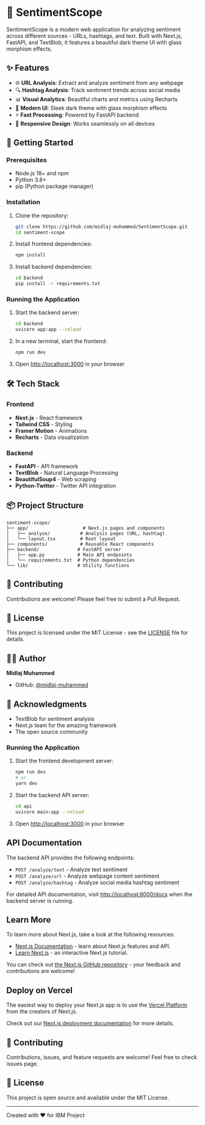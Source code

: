 # 🎯 SentimentScope

SentimentScope is a modern web application for analyzing sentiment across different sources - URLs, hashtags, and text. Built with Next.js, FastAPI, and TextBlob, it features a beautiful dark theme UI with glass morphism effects.

## ✨ Features

- 🌐 **URL Analysis**: Extract and analyze sentiment from any webpage
- 🔍 **Hashtag Analysis**: Track sentiment trends across social media
- 📊 **Visual Analytics**: Beautiful charts and metrics using Recharts
- 🎨 **Modern UI**: Sleek dark theme with glass morphism effects
- ⚡ **Fast Processing**: Powered by FastAPI backend
- 📱 **Responsive Design**: Works seamlessly on all devices

## 🚀 Getting Started

### Prerequisites

- Node.js 18+ and npm
- Python 3.8+
- pip (Python package manager)

### Installation

1. Clone the repository:
   ```bash
   git clone https://github.com/midlaj-muhammed/SentimentScope.git
   cd sentiment-scope
   ```

2. Install frontend dependencies:
   ```bash
   npm install
   ```

3. Install backend dependencies:
   ```bash
   cd backend
   pip install -r requirements.txt
   ```

### Running the Application

1. Start the backend server:
   ```bash
   cd backend
   uvicorn app:app --reload
   ```

2. In a new terminal, start the frontend:
   ```bash
   npm run dev
   ```

3. Open [http://localhost:3000](http://localhost:3000) in your browser

## 🛠️ Tech Stack

### Frontend
- **Next.js** - React framework
- **Tailwind CSS** - Styling
- **Framer Motion** - Animations
- **Recharts** - Data visualization

### Backend
- **FastAPI** - API framework
- **TextBlob** - Natural Language Processing
- **BeautifulSoup4** - Web scraping
- **Python-Twitter** - Twitter API integration

## 📦 Project Structure

```
sentiment-scope/
├── app/                    # Next.js pages and components
│   ├── analyze/           # Analysis pages (URL, hashtag)
│   └── layout.tsx         # Root layout
├── components/            # Reusable React components
├── backend/              # FastAPI server
│   ├── app.py            # Main API endpoints
│   └── requirements.txt  # Python dependencies
└── lib/                  # Utility functions
```

## 🤝 Contributing

Contributions are welcome! Please feel free to submit a Pull Request.

## 📝 License

This project is licensed under the MIT License - see the [LICENSE](LICENSE) file for details.

## 👨‍💻 Author

**Midlaj Muhammed**
- GitHub: [@midlaj-muhammed](https://github.com/midlaj-muhammed)

## 🙏 Acknowledgments

- TextBlob for sentiment analysis
- Next.js team for the amazing framework
- The open source community

### Running the Application

1. Start the frontend development server:
   ```bash
   npm run dev
   # or
   yarn dev
   ```

2. Start the backend API server:
   ```bash
   cd api
   uvicorn main:app --reload
   ```

3. Open [http://localhost:3000](http://localhost:3000) in your browser

## API Documentation

The backend API provides the following endpoints:

- `POST /analyze/text` - Analyze text sentiment
- `POST /analyze/url` - Analyze webpage content sentiment
- `POST /analyze/hashtag` - Analyze social media hashtag sentiment

For detailed API documentation, visit [http://localhost:8000/docs](http://localhost:8000/docs) when the backend server is running.

## Learn More

To learn more about Next.js, take a look at the following resources:

- [Next.js Documentation](https://nextjs.org/docs) - learn about Next.js features and API.
- [Learn Next.js](https://nextjs.org/learn) - an interactive Next.js tutorial.

You can check out [the Next.js GitHub repository](https://github.com/vercel/next.js) - your feedback and contributions are welcome!

## Deploy on Vercel

The easiest way to deploy your Next.js app is to use the [Vercel Platform](https://vercel.com/new?utm_medium=default-template&filter=next.js&utm_source=create-next-app&utm_campaign=create-next-app-readme) from the creators of Next.js.

Check out our [Next.js deployment documentation](https://nextjs.org/docs/app/building-your-application/deploying) for more details.

## 🤝 Contributing

Contributions, issues, and feature requests are welcome! Feel free to check issues page.

## 📝 License

This project is open source and available under the MIT License.

---
Created with ❤️ for IBM Project
